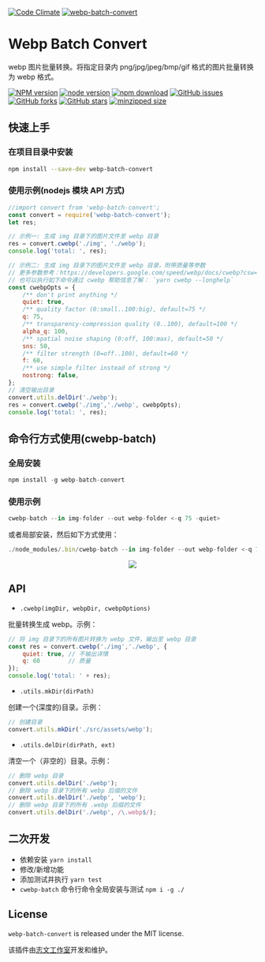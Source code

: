 [![Code Climate](https://lzw.me/images/logo.png)](https://lzw.me)
[![webp-batch-convert](https://nodei.co/npm/webp-batch-convert.png)](https://npmjs.org/package/webp-batch-convert)

Webp Batch Convert
========
webp 图片批量转换。将指定目录内 png/jpg/jpeg/bmp/gif 格式的图片批量转换为 webp 格式。

[![NPM version][npm-image]][npm-url]
[![node version][node-image]][node-url]
[![npm download][download-image]][download-url]
[![GitHub issues][issues-img]][issues-url]
[![GitHub forks][forks-img]][forks-url]
[![GitHub stars][stars-img]][stars-url]
[![minzipped size][bundlephobia-img]][bundlephobia-url]

[stars-img]: https://img.shields.io/github/stars/lzwme/webp-batch-convert.svg
[stars-url]: https://github.com/lzwme/webp-batch-convert/stargazers
[forks-img]: https://img.shields.io/github/forks/lzwme/webp-batch-convert.svg
[forks-url]: https://github.com/lzwme/webp-batch-convert/network
[issues-img]: https://img.shields.io/github/issues/lzwme/webp-batch-convert.svg
[issues-url]: https://github.com/lzwme/webp-batch-convert/issues
[npm-image]: https://img.shields.io/npm/v/webp-batch-convert.svg?style=flat-square
[npm-url]: https://npmjs.org/package/webp-batch-convert
[node-image]: https://img.shields.io/badge/node.js-%3E=_10.9.0-green.svg?style=flat-square
[node-url]: https://nodejs.org/download/
[download-image]: https://img.shields.io/npm/dm/webp-batch-convert.svg?style=flat-square
[download-url]: https://npmjs.org/package/webp-batch-convert
[bundlephobia-url]: https://bundlephobia.com/result?p=webp-batch-convert@latest
[bundlephobia-img]: https://badgen.net/bundlephobia/minzip/webp-batch-convert@latest

## 快速上手

### 在项目目录中安装

```bash
npm install --save-dev webp-batch-convert
```

### 使用示例(nodejs 模块 API 方式)

```js
//import convert from 'webp-batch-convert';
const convert = require('webp-batch-convert');
let res;

// 示例一: 生成 img 目录下的图片文件至 webp 目录
res = convert.cwebp('./img', './webp');
console.log('total: ', res);

// 示例二: 生成 img 目录下的图片文件至 webp 目录，附带质量等参数
// 更多参数参考：https://developers.google.com/speed/webp/docs/cwebp?csw=1#options
// 也可以执行如下命令通过 cwebp 帮助信息了解： `yarn cwebp --longhelp`
const cwebpOpts = {
    /** don't print anything */
    quiet: true,
    /** quality factor (0:small..100:big), default=75 */
    q: 75,
    /** transparency-compression quality (0..100), default=100 */
    alpha_q: 100,
    /** spatial noise shaping (0:off, 100:max), default=50 */
    sns: 50,
    /** filter strength (0=off..100), default=60 */
    f: 60,
    /** use simple filter instead of strong */
    nostrong: false,
};
// 清空输出目录
convert.utils.delDir('./webp');
res = convert.cwebp('./img','./webp', cwebpOpts);
console.log('total: ', res);
```

## 命令行方式使用(cwebp-batch)

### 全局安装

```js
npm install -g webp-batch-convert
```

### 使用示例

```js
cwebp-batch --in img-folder --out webp-folder <-q 75 -quiet>
```
或者局部安装，然后如下方式使用：
```js
./node_modules/.bin/cwebp-batch --in img-folder --out webp-folder <-q 75 -quiet>
```
<p align="center">
    <img src="https://cdn.rawgit.com/lzwme/webp-batch-convert/master/test/img/snapshot.png">
</p>

## API

- `.cwebp(imgDir, webpDir, cwebpOptions)`

批量转换生成 webp。示例：
```js
// 将 img 目录下的所有图片转换为 webp 文件，输出至 webp 目录
const res = convert.cwebp('./img','./webp', {
    quiet: true, // 不输出详情
    q: 60        // 质量
});
console.log('total: ' + res);
```

- `.utils.mkDir(dirPath)`

创建一个(深度的)目录。示例：
```js
// 创建目录
convert.utils.mkDir('./src/assets/webp');
```

- `.utils.delDir(dirPath, ext)`

清空一个（非空的）目录。示例：
```js
// 删除 webp 目录
convert.utils.delDir('./webp');
// 删除 webp 目录下的所有 webp 后缀的文件
convert.utils.delDir('./webp', 'webp');
// 删除 webp 目录下的所有 .webp 后缀的文件
convert.utils.delDir('./webp', /\.webp$/);
```

## 二次开发

- 依赖安装 `yarn install`
- 修改/新增功能
- 添加测试并执行 `yarn test`
- `cwebp-batch` 命令行命令全局安装与测试 `npm i -g ./`

## License

`webp-batch-convert` is released under the MIT license.

该插件由[志文工作室](https://lzw.me)开发和维护。
